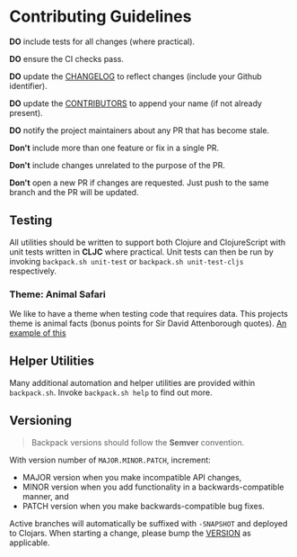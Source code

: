 # Contributing Guidelines

**DO** include tests for all changes (where practical).

**DO** ensure the CI checks pass.

**DO** update the [CHANGELOG](CHANGELOG.md) to reflect changes (include your Github identifier).

**DO** update the [CONTRIBUTORS](CONTRIBUTORS.md) to append your name (if not already present).

**DO** notify the project maintainers about any PR that has become stale.

**Don't** include more than one feature or fix in a single PR.

**Don't** include changes unrelated to the purpose of the PR.

**Don't** open a new PR if changes are requested. Just push to the same branch and the PR will be updated.

## Testing

All utilities should be written to support both Clojure and ClojureScript with unit tests written in **CLJC** where practical.
Unit tests can then be run by invoking `backpack.sh unit-test` or `backpack.sh unit-test-cljs` respectively.

### Theme: Animal Safari

We like to have a theme when testing code that requires data. This projects theme is animal facts (bonus points for Sir David Attenborough quotes).
[An example of this](./test/io/jesi/backpack/collection_test.cljc#L37)

## Helper Utilities

Many additional automation and helper utilities are provided within `backpack.sh`. Invoke `backpack.sh help` to find out more.

## Versioning

> Backpack versions should follow the **Semver** convention.

With version number of `MAJOR.MINOR.PATCH`, increment:

* MAJOR version when you make incompatible API changes,
* MINOR version when you add functionality in a backwards-compatible manner, and
* PATCH version when you make backwards-compatible bug fixes.

Active branches will automatically be suffixed with `-SNAPSHOT` and deployed to Clojars. When starting a change, please bump the [VERSION](VERSION) as applicable.
